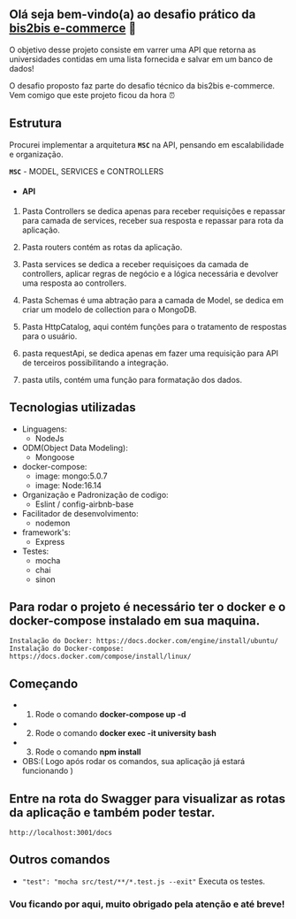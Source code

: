 ## Olá seja bem-vindo(a) ao desafio prático da [bis2bis e-commerce](https://www.bis2bis.com.br/?gclid=CjwKCAjwpqCZBhAbEiwAa7pXecZ_YtMyQvzmpPUOxoaJ3j10yxF6FGjzNk6c9avdFt3JUPCymZEOhxoCLBgQAvD_BwE) :rocket:


O objetivo desse projeto consiste em varrer uma API que retorna as universidades contidas em uma lista fornecida e salvar em um banco de dados!

O desafio proposto faz parte do desafio técnico da bis2bis e-commerce. Vem comigo que este projeto ficou da hora :alarm_clock:

## Estrutura

Procurei implementar a arquitetura **`MSC`** na API, pensando em escalabilidade e organização.

**`MSC`** - MODEL, SERVICES e CONTROLLERS

- #### API

1. Pasta Controllers se dedica apenas para receber requisições e repassar para camada de services, receber sua resposta e repassar para rota da aplicação.

2. Pasta routers contém as rotas da aplicação.

3. Pasta services se dedica a receber requisiçoes da camada de controllers, aplicar regras
de negócio e a lógica necessária e devolver uma resposta ao controllers.

4. Pasta Schemas é uma abtração para a camada de Model, se dedica em criar um modelo de collection para o MongoDB.

5. Pasta HttpCatalog, aqui contém funções para o tratamento de respostas para o usuário.

6. pasta requestApi, se dedica apenas em fazer uma requisição para API de terceiros possibilitando a integração.

7. pasta utils, contém uma função para formatação dos dados.

## Tecnologias utilizadas

- Linguagens:
    - NodeJs
- ODM(Object Data Modeling): 
    - Mongoose
- docker-compose:
    - image: mongo:5.0.7
    - image: Node:16.14
- Organização e Padronização de codigo:
    - Eslint / config-airbnb-base
- Facilitador de desenvolvimento:
    - nodemon
- framework's:
    - Express
- Testes:
    - mocha
    - chai
    - sinon

## Para rodar o projeto é necessário ter o docker e o docker-compose instalado em sua maquina.
    Instalação do Docker: https://docs.docker.com/engine/install/ubuntu/ 
    Instalação do Docker-compose: https://docs.docker.com/compose/install/linux/
    
## Começando

- 1. Rode o comando **docker-compose up -d**
- 2. Rode o comando **docker exec -it university bash**
- 3. Rode o comando **npm install**
- OBS:( Logo após rodar os comandos, sua aplicação já estará funcionando )
 
## Entre na rota do Swagger para visualizar as rotas da aplicação e também poder testar.

    http://localhost:3001/docs
    
## Outros comandos

- `"test": "mocha src/test/**/*.test.js --exit"` Executa os testes.

### Vou ficando por aqui, muito obrigado pela atenção e até breve!
